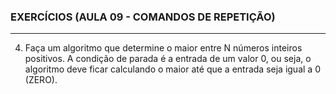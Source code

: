
### EXERCÍCIOS (AULA 09 - COMANDOS DE REPETIÇÃO)
<hr>

4.	Faça um algoritmo que determine o maior entre N números inteiros positivos. A condição de parada é a entrada de um valor 0, ou seja, o algoritmo deve ficar calculando o maior até que a entrada seja igual a 0 (ZERO).